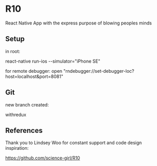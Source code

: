 # R10

React Native App with the express purpose of blowing peoples minds

## Setup

in root:

react-native run-ios --simulator="iPhone SE"

for remote debugger:
open "rndebugger://set-debugger-loc?host=localhost&port=8081"

## Git

new branch created:

withredux

## References

Thank you to Lindsey Woo for constant support and code design inspiration:

https://github.com/science-girl/R10
